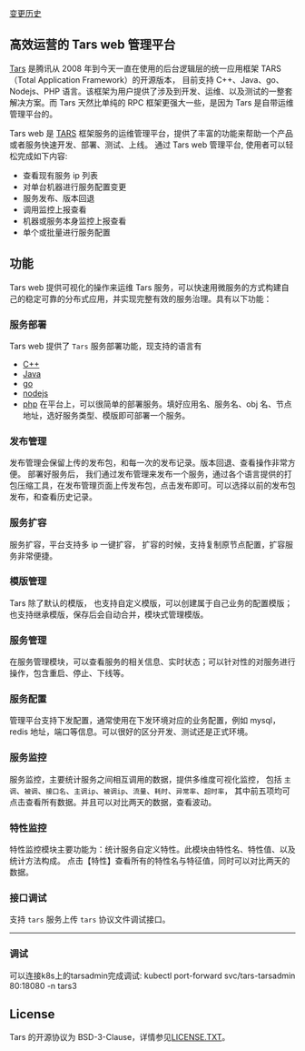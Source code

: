 [变更历史](ChangeList.zh.md)

## 高效运营的 Tars web 管理平台

[Tars](https://github.com/TarsCloud/Tars) 是腾讯从 2008 年到今天一直在使用的后台逻辑层的统一应用框架 TARS（Total Application Framework）的开源版本，
目前支持 C++、Java、go、Nodejs、PHP 语言。该框架为用户提供了涉及到开发、运维、以及测试的一整套解决方案。而 Tars 天然比单纯的 RPC 框架更强大一些，是因为
Tars 是自带运维管理平台的。

Tars web 是 [TARS](https://github.com/TarsCloud/Tars) 框架服务的运维管理平台，提供了丰富的功能来帮助一个产品或者服务快速开发、部署、测试、上线。
通过 Tars web 管理平台, 使用者可以轻松完成如下内容:

- 查看现有服务 ip 列表
- 对单台机器进行服务配置变更
- 服务发布、版本回退
- 调用监控上报查看
- 机器或服务本身监控上报查看
- 单个或批量进行服务配置

## 功能

Tars web 提供可视化的操作来运维 Tars 服务，可以快速用微服务的方式构建自己的稳定可靠的分布式应用，并实现完整有效的服务治理。具有以下功能：

### 服务部署

Tars web 提供了 `Tars` 服务部署功能，现支持的语言有

- [C++](https://github.com/TarsCloud/TarsCpp)
- [Java](https://github.com/TarsCloud/TarsJava)
- [go](https://github.com/TarsCloud/TarsGo)
- [nodejs](https://github.com/tars-node/Tars.js)
- [php](https://github.com/TarsPHP/TarsPHP)
  在平台上，可以很简单的部署服务。填好应用名、服务名、obj 名、节点地址，选好服务类型、模版即可部署一个服务。

### 发布管理

发布管理会保留上传的发布包，和每一次的发布记录。版本回退、查看操作非常方便。
部署好服务后， 我们通过发布管理来发布一个服务，通过各个语言提供的打包压缩工具，在发布管理页面上传发布包，点击发布即可。可以选择以前的发布包发布，和查看历史记录。

### 服务扩容

服务扩容，平台支持多 ip 一键扩容， 扩容的时候，支持复制原节点配置，扩容服务非常便捷。

### 模版管理

Tars 除了默认的模版， 也支持自定义模版，可以创建属于自己业务的配置模版；也支持继承模版，保存后会自动合并，模块式管理模版。

### 服务管理

在服务管理模块，可以查看服务的相关信息、实时状态；可以针对性的对服务进行操作，包含重启、停止、下线等。

### 服务配置

管理平台支持下发配置，通常使用在下发环境对应的业务配置，例如 mysql，redis 地址，端口等信息。可以很好的区分开发、测试还是正式环境。

### 服务监控

服务监控，主要统计服务之间相互调用的数据，提供多维度可视化监控，
包括 `主调`、`被调`、`接口名`、`主调ip`、`被调ip`、`流量`、`耗时`、`异常率`、`超时率`，
其中前五项均可点击查看所有数据。并且可以对比两天的数据，查看波动。

### 特性监控

特性监控模块主要功能为：统计服务自定义特性。此模块由特性名、特性值、以及统计方法构成。
点击【特性】查看所有的特性名与特征值，同时可以对比两天的数据。

### 接口调试

支持 `tars` 服务上传 `tars` 协议文件调试接口。

---

### 调试

可以连接k8s上的tarsadmin完成调试:
kubectl port-forward svc/tars-tarsadmin 80:18080 -n tars3

## License

Tars 的开源协议为 BSD-3-Clause，详情参见[LICENSE.TXT](https://github.com/TarsCloud/Tars/blob/master/LICENSE.TXT)。
